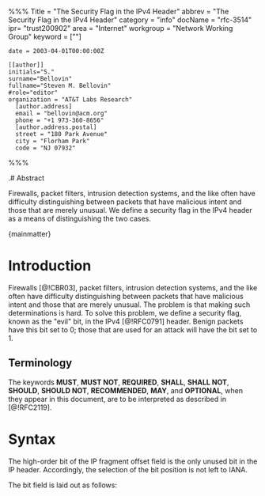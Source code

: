 %%%
    Title = "The Security Flag in the IPv4 Header"
    abbrev = "The Security Flag in the IPv4 Header"
    category = "info"
    docName = "rfc-3514"
    ipr= "trust200902"
    area = "Internet"
    workgroup = "Network Working Group"
    keyword = [""]

    date = 2003-04-01T00:00:00Z

    [[author]]
    initials="S."
    surname="Bellovin"
    fullname="Steven M. Bellovin"
    #role="editor"
    organization = "AT&T Labs Research"
      [author.address]
      email = "bellovin@acm.org"
      phone = "+1 973-360-8656"
      [author.address.postal]
      street = "180 Park Avenue"
      city = "Florham Park"
      code = "NJ 07932"
%%%

.# Abstract

Firewalls, packet filters, intrusion detection systems, and the like
often have difficulty distinguishing between packets that have
malicious intent and those that are merely unusual.  We define a
security flag in the IPv4 header as a means of distinguishing the two
cases.

{mainmatter}

# Introduction

Firewalls [@!CBR03], packet filters, intrusion detection systems, and
the like often have difficulty distinguishing between packets that
have malicious intent and those that are merely unusual.  The problem
is that making such determinations is hard.  To solve this problem,
we define a security flag, known as the "evil" bit, in the IPv4
[@!RFC0791] header.  Benign packets have this bit set to 0; those that
are used for an attack will have the bit set to 1.

## Terminology

The keywords **MUST**, **MUST NOT**, **REQUIRED**, **SHALL**, **SHALL NOT**, **SHOULD**,
**SHOULD NOT**, **RECOMMENDED**, **MAY**, and **OPTIONAL**, when they appear in this
document, are to be interpreted as described in [@!RFC2119].

# Syntax

The high-order bit of the IP fragment offset field is the only unused
bit in the IP header.  Accordingly, the selection of the bit position
is not left to IANA.

The bit field is laid out as follows:

<!--

{align="left"}
         0
        +-+
        |E|
        +-+

Currently-assigned values are defined as follows:

0x0:
:   If the bit is set to 0, the packet has no evil intent.  Hosts,
    network elements, etc., **SHOULD** assume that the packet is
    harmless, and **SHOULD NOT** take any defensive measures.  (We note
    that this part of the spec is already implemented by many common
    desktop operating systems.)

0x1:
:   If the bit is set to 1, the packet has evil intent.  Secure
    systems **SHOULD** try to defend themselves against such packets.
    Insecure systems **MAY** chose to crash, be penetrated, etc.

# Setting the Evil Bit

There are a number of ways in which the evil bit may be set.  Attack
applications may use a suitable API to request that it be set.
Systems that do not have other mechanisms **MUST** provide such an API;
attack programs **MUST** use it.

Multi-level insecure operating systems may have special levels for
attack programs; the evil bit **MUST** be set by default on packets
emanating from programs running at such levels.  However, the system
*MAY* provide an API to allow it to be cleared for non-malicious
activity by users who normally engage in attack behavior.

Fragments that by themselves are dangerous **MUST** have the evil bit
set.  If a packet with the evil bit set is fragmented by an
intermediate router and the fragments themselves are not dangerous,
the evil bit **MUST** be cleared in the fragments, and **MUST** be turned
back on in the reassembled packet.

Intermediate systems are sometimes used to launder attack
connections.  Packets to such systems that are intended to be relayed
to a target SHOULD have the evil bit set.

Some applications hand-craft their own packets.  If these packets are
part of an attack, the application **MUST** set the evil bit by itself.

In networks protected by firewalls, it is axiomatic that all
attackers are on the outside of the firewall.  Therefore, hosts
inside the firewall **MUST NOT** set the evil bit on any packets.

Because NAT [@!RFC3022] boxes modify packets, they **SHOULD** set the evil
bit on such packets.  "Transparent" http and email proxies **SHOULD** set
the evil bit on their reply packets to the innocent client host.

Some hosts scan other hosts in a fashion that can alert intrusion
detection systems.  If the scanning is part of a benign research
project, the evil bit **MUST NOT** be set.  If the scanning per se is
innocent, but the ultimate intent is evil and the destination site
has such an intrusion detection system, the evil bit **SHOULD** be set.

# Processing of the Evil Bit

Devices such as firewalls **MUST** drop all inbound packets that have the
evil bit set.  Packets with the evil bit off **MUST NOT** be dropped.
Dropped packets **SHOULD** be noted in the appropriate MIB variable.

Intrusion detection systems (IDSs) have a harder problem.  Because of
their known propensity for false negatives and false positives, IDSs
**MUST** apply a probabilistic correction factor when evaluating the evil
bit.  If the evil bit is set, a suitable random number generator
[@!RFC1750] must be consulted to determine if the attempt should be
logged.  Similarly, if the bit is off, another random number
generator must be consulted to determine if it should be logged
despite the setting.

The default probabilities for these tests depends on the type of IDS.
Thus, a signature-based IDS would have a low false positive value but
a high false negative value.  A suitable administrative interface
**MUST** be provided to permit operators to reset these values.

Routers that are not intended as as security devices **SHOULD NOT**
examine this bit. This will allow them to pass packets at higher
speeds.

As outlined earlier, host processing of evil packets is operating-
system dependent; however, all hosts **MUST** react appropriately
according to their nature.

# Related Work

Although this document only defines the IPv4 evil bit, there are
complementary mechanisms for other forms of evil.  We sketch some of
those here.

For IPv6 [@!RFC2460], evilness is conveyed by two options.  The first,
a hop-by-hop option, is used for packets that damage the network,
such as DDoS packets.  The second, an end-to-end option, is for
packets intended to damage destination hosts.  In either case, the
option contains a 128-bit strength indicator, which says how evil the
packet is, and a 128-bit type code that describes the particular type
of attack intended.

Some link layers, notably those based on optical switching, may
bypass routers (and hence firewalls) entirely.  Accordingly, some
link-layer scheme **MUST** be used to denote evil.  This may involve evil
lambdas, evil polarizations, etc.

DDoS attack packets are denoted by a special diffserv code point.

An application/evil MIME type is defined for Web- or email-carried
mischief.  Other MIME types can be embedded inside of evil sections;
this permit easy encoding of word processing documents with macro
viruses, etc.

# IANA Considerations

This document defines the behavior of security elements for the 0x0
and 0x1 values of this bit.  Behavior for other values of the bit may
be defined only by IETF consensus [@!RFC2434].

# Security Considerations

Correct functioning of security mechanisms depend critically on the
evil bit being set properly.  If faulty components do not set the
evil bit to 1 when appropriate, firewalls will not be able to do
their jobs properly.  Similarly, if the bit is set to 1 when it
shouldn't be, a denial of service condition may occur.

<reference anchor='CBR03' target=''>
 <front>
 <title>Firewalls and Internet Security: Repelling the Wily Hacker, Second Edition</title>
  <author initials='W.R.' surname='Cheswick' fullname='W.R. Cheswick'></author>
  <author initials='S.M.' surname='Bellovin' fullname='S.M. Bellovin'></author>
  <author initials='A.D.' surname='Rubin' fullname='A.D. Rubin'></author>
  <date year='2003' />
 </front>
 <seriesInfo name="Addison-Wesley" value='' />
 </reference>

{backmatter}
-->
